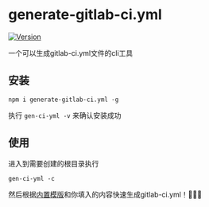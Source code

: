 # generate-gitlab-ci.yml
<a href="https://www.npmjs.com/package/generate-gitlab-ci.yml"><img src="https://img.shields.io/npm/v/generate-gitlab-ci.yml.svg?sanitize=true" alt="Version"></a>  

一个可以生成gitlab-ci.yml文件的cli工具

## 安装
```
npm i generate-gitlab-ci.yml -g
```

执行 `gen-ci-yml -v` 来确认安装成功

## 使用
进入到需要创建的根目录执行
```
gen-ci-yml -c
```
然后根据[内置模版](https://github.com/cvSoldier/generate-gitlab-ci.yml/blob/main/src/template.js)和你填入的内容快速生成gitlab-ci.yml！:tada::tada::tada:
